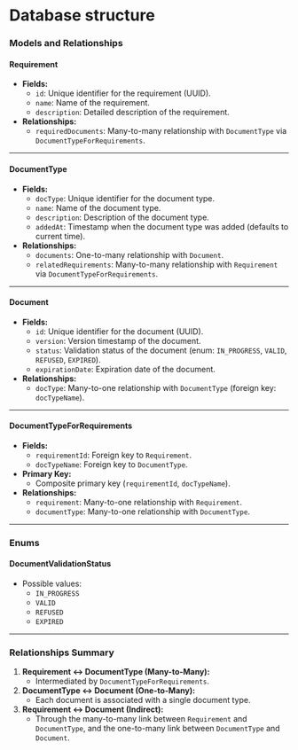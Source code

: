 # Database structure

### Models and Relationships

#### **Requirement**
- **Fields:**
  - `id`: Unique identifier for the requirement (UUID).
  - `name`: Name of the requirement.
  - `description`: Detailed description of the requirement.
- **Relationships:**
  - `requiredDocuments`: Many-to-many relationship with `DocumentType` via `DocumentTypeForRequirements`.

---

#### **DocumentType**
- **Fields:**
  - `docType`: Unique identifier for the document type.
  - `name`: Name of the document type.
  - `description`: Description of the document type.
  - `addedAt`: Timestamp when the document type was added (defaults to current time).
- **Relationships:**
  - `documents`: One-to-many relationship with `Document`.
  - `relatedRequirements`: Many-to-many relationship with `Requirement` via `DocumentTypeForRequirements`.

---

#### **Document**
- **Fields:**
  - `id`: Unique identifier for the document (UUID).
  - `version`: Version timestamp of the document.
  - `status`: Validation status of the document (enum: `IN_PROGRESS`, `VALID`, `REFUSED`, `EXPIRED`).
  - `expirationDate`: Expiration date of the document.
- **Relationships:**
  - `docType`: Many-to-one relationship with `DocumentType` (foreign key: `docTypeName`).

---

#### **DocumentTypeForRequirements**
- **Fields:**
  - `requirementId`: Foreign key to `Requirement`.
  - `docTypeName`: Foreign key to `DocumentType`.
- **Primary Key:**
  - Composite primary key (`requirementId`, `docTypeName`).
- **Relationships:**
  - `requirement`: Many-to-one relationship with `Requirement`.
  - `documentType`: Many-to-one relationship with `DocumentType`.

---

### Enums

#### **DocumentValidationStatus**
- Possible values:
  - `IN_PROGRESS`
  - `VALID`
  - `REFUSED`
  - `EXPIRED`

---

### Relationships Summary
1. **Requirement ↔ DocumentType (Many-to-Many):**
   - Intermediated by `DocumentTypeForRequirements`.
2. **DocumentType ↔ Document (One-to-Many):**
   - Each document is associated with a single document type.
3. **Requirement ↔ Document (Indirect):**
   - Through the many-to-many link between `Requirement` and `DocumentType`, and the one-to-many link between `DocumentType` and `Document`.